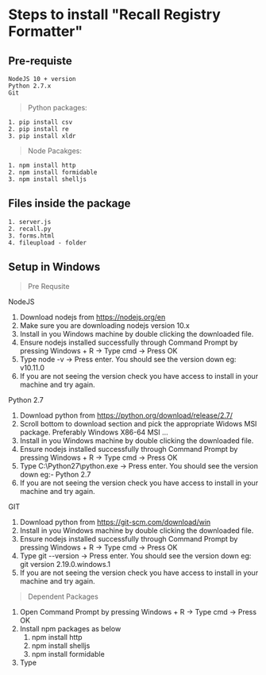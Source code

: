 Steps to install "Recall Registry Formatter"
============================================

Pre-requiste
------------

	NodeJS 10 + version
	Python 2.7.x
	Git

> Python packages:

	1. pip install csv
	2. pip install re
	3. pip install xldr

> Node Pacakges:

	1. npm install http
	2. npm install formidable
	3. npm install shelljs

Files inside the package
-----------------------

	1. server.js
	2. recall.py
	3. forms.html
	4. fileupload - folder

Setup in Windows
---------------

> Pre Requsite

NodeJS

1. Download nodejs from https://nodejs.org/en
2. Make sure you are downloading nodejs version 10.x
3. Install in you Windows machine by double clicking the downloaded file.
4. Ensure nodejs installed successfully through Command Prompt by pressing Windows + R -> Type cmd -> Press OK
5. Type node -v -> Press enter. You should see the version down eg: v10.11.0
6. If you are not seeing the version check you have access to install in your machine and try again.

Python 2.7

1. Download python from https://python.org/download/release/2.7/
2. Scroll bottom to download section and pick the appropriate Widows MSI package. Preferably Windows X86-64 MSI ...
3. Install in you Windows machine by double clicking the downloaded file.
4. Ensure nodejs installed successfully through Command Prompt by pressing Windows + R -> Type cmd -> Press OK 
5. Type C:\Python27\python.exe -> Press enter. You should see the version down eg:- Python 2.7
6. If you are not seeing the version check you have access to install in your machine and try again.

GIT

1. Download python from https://git-scm.com/download/win
2. Install in you Windows machine by double clicking the downloaded file.
3. Ensure nodejs installed successfully through Command Prompt by pressing Windows + R -> Type cmd -> Press OK
4. Type git --version -> Press enter. You should see the version down eg: git version 2.19.0.windows.1
5. If you are not seeing the version check you have access to install in your machine and try again.

> Dependent Packages

1. Open Command Prompt by pressing Windows + R -> Type cmd -> Press OK
2. Install npm packages as below
	1. npm install http
	2. npm install shelljs
	3. npm install formidable
3. Type 
